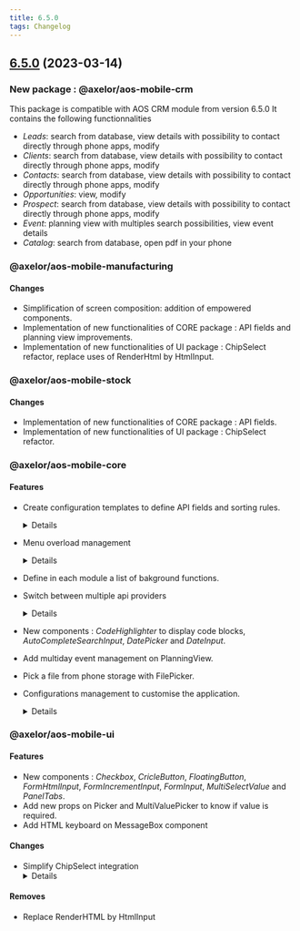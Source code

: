 ```yaml
---
title: 6.5.0
tags: Changelog
---
```


## [6.5.0] (2023-03-14)

### New package : @axelor/aos-mobile-crm

This package is compatible with AOS CRM module from version 6.5.0
It contains the following functionnalities

- _Leads_: search from database, view details with possibility to contact directly through phone apps, modify
- _Clients_: search from database, view details with possibility to contact directly through phone apps, modify
- _Contacts_: search from database, view details with possibility to contact directly through phone apps, modify
- _Opportunities_: view, modify
- _Prospect_: search from database, view details with possibility to contact directly through phone apps, modify
- _Event_: planning view with multiples search possibilities, view event details
- _Catalog_: search from database, open pdf in your phone

### @axelor/aos-mobile-manufacturing

#### Changes

- Simplification of screen composition: addition of empowered components.
- Implementation of new functionalities of CORE package : API fields and planning view improvements.
- Implementation of new functionalities of UI package : ChipSelect refactor, replace uses of RenderHtml by HtmlInput.

### @axelor/aos-mobile-stock

#### Changes

- Implementation of new functionalities of CORE package : API fields.
- Implementation of new functionalities of UI package : ChipSelect refactor.

### @axelor/aos-mobile-core

#### Features

- Create configuration templates to define API fields and sorting rules.
    <Details>
    This new features enables you to define three types of API fields:
    
    * The object fields needed in API calls by associating a key to a [YUP](https://www.npmjs.com/package/yup?activeTab=readme) schema.
    * Search fields with a json structure where each object key is associated with a list of strings.
    * Sorting rules with the same structure as search fields.
    * Few helper functions were added : 
        * request builder functions _createStandardFetch_ and _createStandardSearch_
        * helpers to fetch fields configuration for object _getObjectFields_, _getSortFields_ and _getSearchCriterias_.
    </Details>

- Menu overload management
    <Details>
    Two new features on menus to help overload : 
    
    * Add a menu from one module to another through the 'parent' attribute.
    * Define the order of this menu in the list via the 'order' attribute.
    </Details>

- Define in each module a list of bakground functions.
- Switch between multiple api providers
    <Details>
    Define multiple api providers in a gateway to use the first available provider. There are two types of providers : one to perform actions and one to retrieve data to be displayed to the user.
    </Details>

- New components : _CodeHighlighter_ to display code blocks, _AutoCompleteSearchInput_, _DatePicker_ and _DateInput_.
- Add multiday event management on PlanningView.
- Pick a file from phone storage with FilePicker.
- Configurations management to customise the application.
    <Details>
    There are for the moment four configurations available that can be transmitted to the Application component through 'configuration' props :

  - test instance configuration
  - release instance configuration
  - default language
  - default request limit

  Here is an example of configuration file :

  ```javascript
  export const app_config = {
    /*
     * This configuration is used to fill in the url,
     * username and/or password fields automatically
     * when the application is running in debug mode
     */
    testInstanceConfig: {
      defaultUrl: '',
      defaultUsername: '',
      defaultPassword: '',
    },

    /*
     * This configuration is used to fill in the url field
     * automatically when the application is running in release mode.
     * It is also possible to hide the url input if needed to prevent users from changing it.
     */
    releaseInstanceConfig: {
      url: '',
      showUrlInput: true,
    },

    /*
     * This setting is used to define the default language of the application.
     * This value is automatically overwritten by the user's default language
     * once logged in if the latter is set.
     */
    defaultLanguage: 'en',

    /*
     * This setting is used to define the default request limit used is createStandardSearch
     * function (that is to say the number of elements per page on list screens). This value
     * can be rewritten for any request using props numberElementsByPage
     */
    defaultRequestLimit: 10,
  };
  ```

    </Details>

### @axelor/aos-mobile-ui

#### Features

- New components : _Checkbox_, _CricleButton_, _FloatingButton_, _FormHtmlInput_, _FormIncrementInput_, _FormInput_, _MultiSelectValue_ and _PanelTabs_.
- Add new props on Picker and MultiValuePicker to know if value is required.
- Add HTML keyboard on MessageBox component

#### Changes

- Simplify ChipSelect integration
    <Details>
    Transform children chip components into a list of objects with the following props : isActive, color, title and key. Two available behaviours: 'mutli' or 'switch'. 
    </Details>

#### Removes

- Replace RenderHTML by HtmlInput

[6.5.0]: https://github.com/axelor/axelor-mobile/compare/6.4.1...6.5.0
